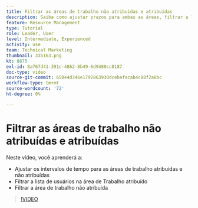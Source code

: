 ```yaml
---
title: Filtrar as áreas de trabalho não atribuídas e atribuídas
description: Saiba como ajustar prazos para ambas as áreas, filtrar a lista de usuários na área de trabalho atribuída e filtrar a área de trabalho não atribuída.
feature: Resource Management
type: Tutorial
role: Leader, User
level: Intermediate, Experienced
activity: use
team: Technical Marketing
thumbnail: 335163.png
kt: 8875
exl-id: 8a767d41-391c-4862-8b49-6d9480cc8187
doc-type: video
source-git-commit: 650e4d346e1792863930dcebafacab4c88f2a8bc
workflow-type: tm+mt
source-wordcount: '72'
ht-degree: 0%

---
```


# Filtrar as áreas de trabalho não atribuídas e atribuídas

Neste vídeo, você aprenderá a:

* Ajustar os intervalos de tempo para as áreas de trabalho atribuídas e não atribuídas
* Filtrar a lista de usuários na área de Trabalho atribuído
* Filtrar a área de trabalho não atribuída

>[!VIDEO](https://video.tv.adobe.com/v/335163/?quality=12&learn=on)
